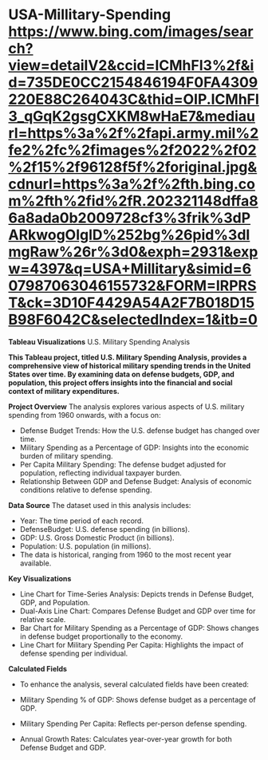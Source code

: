 # USA-Millitary-Spending https://www.bing.com/images/search?view=detailV2&ccid=ICMhFI3%2f&id=735DE0CC2154846194F0FA4309220E88C264043C&thid=OIP.ICMhFI3_qGqK2gsgCXKM8wHaE7&mediaurl=https%3a%2f%2fapi.army.mil%2fe2%2fc%2fimages%2f2022%2f02%2f15%2f96128f5f%2foriginal.jpg&cdnurl=https%3a%2f%2fth.bing.com%2fth%2fid%2fR.202321148dffa86a8ada0b2009728cf3%3frik%3dPARkwogOIglD%252bg%26pid%3dImgRaw%26r%3d0&exph=2931&expw=4397&q=USA+Millitary&simid=607987063046155732&FORM=IRPRST&ck=3D10F4429A54A2F7B018D15B98F6042C&selectedIndex=1&itb=0

**Tableau Visualizations** 
U.S. Military Spending Analysis

**This Tableau project, titled U.S. Military Spending Analysis, provides a comprehensive view of historical military spending trends in the United States over time. By examining data on defense budgets, GDP, and population, this project offers insights into the financial and social context of military expenditures.**

**Project Overview**
The analysis explores various aspects of U.S. military spending from 1960 onwards, with a focus on:

* Defense Budget Trends: How the U.S. defense budget has changed over time.
* Military Spending as a Percentage of GDP: Insights into the economic burden of military spending.
* Per Capita Military Spending: The defense budget adjusted for population, reflecting individual taxpayer burden.
* Relationship Between GDP and Defense Budget: Analysis of economic conditions relative to defense spending.

**Data Source**
The dataset used in this analysis includes:

* Year: The time period of each record.
* DefenseBudget: U.S. defense spending (in billions).
* GDP: U.S. Gross Domestic Product (in billions).
* Population: U.S. population (in millions).
* The data is historical, ranging from 1960 to the most recent year available.

**Key Visualizations**
* Line Chart for Time-Series Analysis: Depicts trends in Defense Budget, GDP, and Population.
* Dual-Axis Line Chart: Compares Defense Budget and GDP over time for relative scale.
* Bar Chart for Military Spending as a Percentage of GDP: Shows changes in defense budget proportionally to the economy.
* Line Chart for Military Spending Per Capita: Highlights the impact of defense spending per individual.

**Calculated Fields**
* To enhance the analysis, several calculated fields have been created:

* Military Spending % of GDP: Shows defense budget as a percentage of GDP.
* Military Spending Per Capita: Reflects per-person defense spending.
* Annual Growth Rates: Calculates year-over-year growth for both Defense Budget and GDP.
